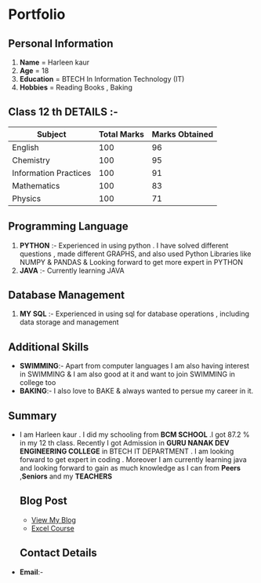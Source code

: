 # Portfolio

## Personal Information 

1. **Name** = Harleen kaur
2. **Age** = 18
3. **Education** = BTECH In Information Technology (IT)
4. **Hobbies** = Reading Books , Baking

## Class 12 th DETAILS :-

|**Subject**|**Total Marks**|**Marks Obtained**|
| ----------- | ----------- | ----------- |
|English|100|96|
|Chemistry|100|95|
|Information Practices|100|91|
|Mathematics|100|83|
|Physics|100|71|

## Programming Language
1. **PYTHON** :-   Experienced in using python . I have solved different questions , made  different GRAPHS, and also used Python Libraries like NUMPY & PANDAS & Looking forward to get more expert in PYTHON
2.  **JAVA**  :-  Currently learning JAVA

## Database Management
1. **MY SQL** :- Experienced in using sql for database operations , including data storage and management

## Additional Skills

- **SWIMMING**:- Apart from computer languages I  am also having interest in SWIMMING & I am also good at it and want to join SWIMMING in college too
- **BAKING**:- I also love to BAKE & always wanted to persue my career in it.

## Summary

- I am Harleen kaur . I  did my schooling from **BCM SCHOOL** .I got 87.2 % in my 12 th class. Recently I got Admission in **GURU NANAK DEV ENGINEERING COLLEGE** in BTECH IT DEPARTMENT . I am looking forward to get expert in coding . Moreover I am currently learning java and looking forward to gain as much knowledge as I  can from **Peers** ,**Seniors** and my **TEACHERS**

  ## Blog Post

  - [View My Blog](my-experience/read.md)
  - [Excel Course](COURSE/EXCEL)
  
  <h2>Contact Details</h2>
 
 - **Email**:-
   [](harleenkaur0631@gmail.com)

   

 





